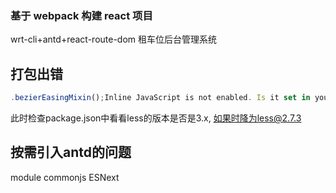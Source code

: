 <!--
 * @Descripttion:
 * @version:
 * @Author: chenArno
 * @Date: 2019-12-13 09:44:05
 * @LastEditors  : chenArno
 * @LastEditTime : 2019-12-23 10:41:05
 -->

### 基于 webpack 构建 react 项目

wrt-cli+antd+react-route-dom
租车位后台管理系统

## 打包出错

```Javascript
.bezierEasingMixin();Inline JavaScript is not enabled. Is it set in your options?
```
此时检查package.json中看看less的版本是否是3.x, 如果时降为less@2.7.3

## 按需引入antd的问题
module commonjs
       ESNext

